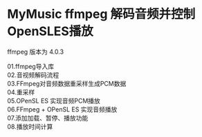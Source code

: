 # MyMusic ffmpeg 解码音频并控制OpenSLES播放
ffmpeg 版本为 4.0.3

01.ffmpeg导入库<br>
02.音视频解码流程<br>
03.FFmpeg对音频数据重采样生成PCM数据<br>
04.重采样<br>
05.OPenSL ES 实现音频PCM播放<br>
06.FFmpeg + OPenSL ES 实现音频播放<br>
07.添加加载、暂停、播放功能<br>
08.播放时间计算<br>